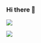### Hi there 👋

![](https://github-readme-stats.vercel.app/api?username=claeusdev&show_icons=true&count_private=true)

![](https://github-readme-stats.vercel.app/api/top-langs/?username=claeusdev&layout=compact)

<!--
**claeusdev/claeusdev** is a ✨ _special_ ✨ repository because its `README.md` (this file) appears on your GitHub profile.

Here are some ideas to get you started:

- 🔭 I’m currently working on ...
- 🌱 I’m currently learning ...
- 👯 I’m looking to collaborate on ...
- 🤔 I’m looking for help with ...
- 💬 Ask me about ...
- 📫 How to reach me: ...
- 😄 Pronouns: ...
- ⚡ Fun fact: ...
-->
